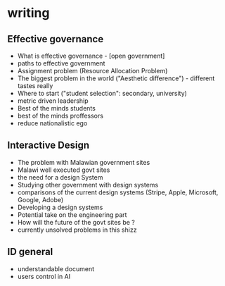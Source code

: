 # writing

## Effective governance

- What is effective governance - [open government]
- paths to effective government
- Assignment problem (Resource Allocation Problem)
- The biggest problem in the world ("Aesthetic difference") - different tastes really
- Where to start ("student selection": secondary, university)
- metric driven leadership
- Best of the minds students
- best of the minds proffessors
- reduce nationalistic ego

## Interactive Design

- The problem with Malawian government sites
- Malawi well executed govt sites
- the need for a design System
- Studying other government with design systems
- comparisons of the current design systems (Stripe, Apple, Microsoft, Google, Adobe)
- Developing a design systems
- Potential take on the engineering part
- How will the future of the govt sites be ?
- currently unsolved problems in this shizz

## ID general

- understandable document
- users control in AI

